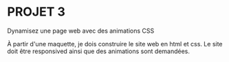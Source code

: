 # PROJET 3

Dynamisez une page web avec des animations CSS

À partir d'une maquette, je dois construire le site web en html et css. Le site doit être responsived ainsi que des animations sont demandées.
